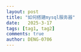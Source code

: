 ```yaml
---
layout: post
title: "如何搭建mysql服务器"
date:   2025-3-17
tags: [tag1, tag2]
comments: true
author: DENG-0706
---
```


